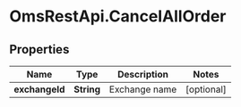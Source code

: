 # OmsRestApi.CancelAllOrder

## Properties

Name | Type | Description | Notes
------------ | ------------- | ------------- | -------------
**exchangeId** | **String** | Exchange name | [optional] 


